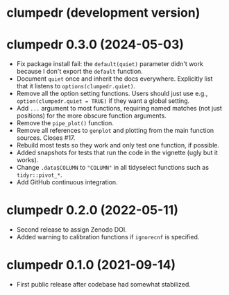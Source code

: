# clumpedr (development version)

# clumpedr 0.3.0 (2024-05-03)

* Fix package install fail: the `default(quiet)` parameter didn't work because I don't export the `default` function.
* Document `quiet` once and inherit the docs everywhere. Explicitly list that it listens to `options(clumpedr.quiet)`.
* Remove all the option setting functions. Users should just use e.g., `option(clumpedr.quiet = TRUE)` if they want a global setting.
* Add `...` argument to most functions, requiring named matches (not just positions) for the more obscure function arguments.
* Remove the `pipe_plot()` function.
* Remove all references to `genplot` and plotting from the main function sources. Closes #17.
* Rebuild most tests so they work and only test one function, if possible.
* Added snapshots for tests that run the code in the vignette (ugly but it works).
* Change `.data$COLUMN` to `"COLUMN"` in all tidyselect functions such as `tidyr::pivot_*`.
* Add GitHub continuous integration.

# clumpedr 0.2.0 (2022-05-11)

* Second release to assign Zenodo DOI.
* Added warning to calibration functions if `ignorecnf` is specified.

# clumpedr 0.1.0 (2021-09-14)

* First public release after codebase had somewhat stabilized.
